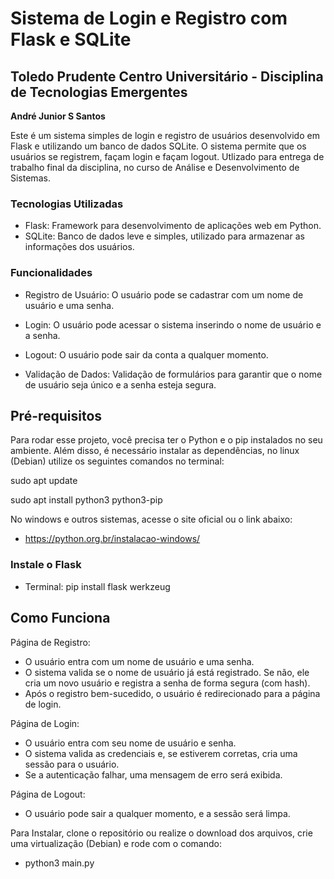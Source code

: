 # Sistema de Login e Registro com Flask e SQLite
## Toledo Prudente Centro Universitário - Disciplina de Tecnologias Emergentes ##
**André Junior S Santos**

Este é um sistema simples de login e registro de usuários desenvolvido em Flask e utilizando um banco de dados SQLite. O sistema permite que os usuários se registrem, façam login e façam logout. Utlizado para entrega de trabalho final da disciplina, no curso de Análise e Desenvolvimento de Sistemas.

### Tecnologias Utilizadas ###
+ Flask: Framework para desenvolvimento de aplicações web em Python.
+ SQLite: Banco de dados leve e simples, utilizado para armazenar as informações dos usuários.

### Funcionalidades ###
+ Registro de Usuário: O usuário pode se cadastrar com um nome de usuário e uma senha.

+ Login: O usuário pode acessar o sistema inserindo o nome de usuário e a senha.

+ Logout: O usuário pode sair da conta a qualquer momento.

+ Validação de Dados: Validação de formulários para garantir que o nome de usuário seja único e a senha esteja segura.

## Pré-requisitos ##
Para rodar esse projeto, você precisa ter o Python e o pip instalados no seu ambiente. Além disso, é necessário instalar as dependências, no linux (Debian) utilize os seguintes comandos no terminal:

sudo apt update 

sudo apt install python3 python3-pip  

No windows e outros sistemas, acesse o site oficial ou o link abaixo:
* https://python.org.br/instalacao-windows/

### Instale o Flask ###
* Terminal: pip install flask werkzeug

## Como Funciona ##

Página de Registro:
- O usuário entra com um nome de usuário e uma senha.
- O sistema valida se o nome de usuário já está registrado. Se não, ele cria um novo usuário e registra a senha de forma segura (com hash).
- Após o registro bem-sucedido, o usuário é redirecionado para a página de login.

Página de Login:
- O usuário entra com seu nome de usuário e senha.
- O sistema valida as credenciais e, se estiverem corretas, cria uma sessão para o usuário.
- Se a autenticação falhar, uma mensagem de erro será exibida.

Página de Logout:
- O usuário pode sair a qualquer momento, e a sessão será limpa.

Para Instalar, clone o repositório ou realize o download dos arquivos, crie uma virtualização (Debian) e rode com o comando:
 - python3 main.py
